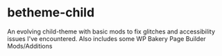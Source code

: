# betheme-child
An evolving child-theme with basic mods to fix glitches and accessibility issues I've encountered. Also includes some WP Bakery Page Builder Mods/Additions

